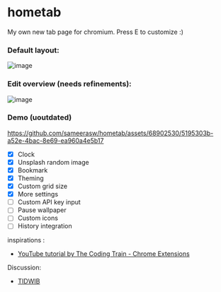 # hometab
My own new tab page for chromium. Press E to customize :)

### Default layout:
![image](https://github.com/sameerasw/hometab/assets/68902530/ebb60b46-49bb-4963-a823-4f1b0613ea09)

### Edit overview (needs refinements):
![image](https://github.com/sameerasw/hometab/assets/68902530/cc036c2c-2cb3-4393-9e5b-47bbbf419bee)

### Demo (uoutdated)
https://github.com/sameerasw/hometab/assets/68902530/5195303b-a52e-4bac-8e69-ea960a4e5b17


- [x] Clock
- [x] Unsplash random image
- [x] Bookmark
- [x] Theming
- [x] Custom grid size
- [x] More settings
- [ ] Custom API key input
- [ ] Pause wallpaper
- [ ] Custom icons
- [ ] History integration

inspirations :
- [YouTube tutorial by The Coding Train - Chrome Extensions](https://youtube.com/playlist?list=PLRqwX-V7Uu6bL9VOMT65ahNEri9uqLWfS&si=IeGLXIIPj4KzQA_X)

Discussion:
- [TIDWIB](https://t.me/tidwib)
